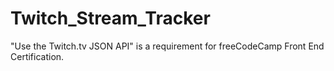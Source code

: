 # Twitch_Stream_Tracker
"Use the Twitch.tv JSON API" is a requirement for freeCodeCamp Front End Certification.
